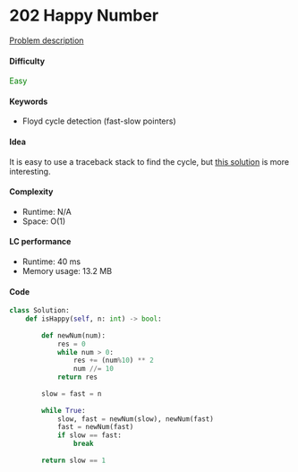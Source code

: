202 Happy Number
=======================
[Problem description](https://leetcode.com/problems/happy-number/)

#### Difficulty
<span style="color:green">Easy</span>

#### Keywords
- Floyd cycle detection (fast-slow pointers)

#### Idea
It is easy to use a traceback stack to find the cycle, but [this solution](https://leetcode.com/problems/happy-number/discuss/56917/My-solution-in-C(-O(1)-space-and-no-magic-math-property-involved-)) is more interesting.

#### Complexity
- Runtime: N/A
- Space: O(1) 

#### LC performance
- Runtime: 40 ms
- Memory usage: 13.2 MB

#### Code
```python
class Solution:
    def isHappy(self, n: int) -> bool:
        
        def newNum(num):
            res = 0
            while num > 0:
                res += (num%10) ** 2
                num //= 10
            return res
        
        slow = fast = n
        
        while True:
            slow, fast = newNum(slow), newNum(fast)
            fast = newNum(fast)
            if slow == fast:
                break
                
        return slow == 1 
```